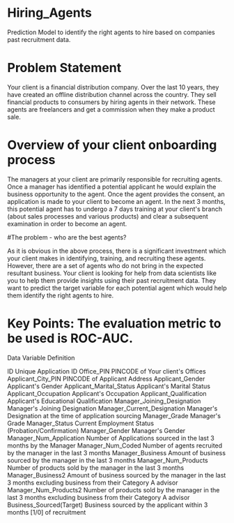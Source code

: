 # Hiring_Agents
Prediction Model to identify the right agents to hire based on companies past recruitment data.

# Problem Statement
Your client is a financial distribution company. Over the last 10 years, they have created an offline distribution channel across the country.
They sell financial products to consumers by hiring agents in their network. These agents are freelancers and get a commission when they make a product sale.

# Overview of your client onboarding process

The managers at your client are primarily responsible for recruiting agents. Once a manager has identified a potential applicant he would explain the business 
opportunity to the agent. Once the agent provides the consent, an application is made to your client to become an agent. In the next 3 months, this potential 
agent has to undergo a 7 days training at your client's branch (about sales processes and various products) and clear a subsequent examination in order to become an agent.

#The problem - who are the best agents?

As it is obvious in the above process, there is a significant investment which your client makes in identifying, training, and recruiting these agents. 
However, there are a set of agents who do not bring in the expected resultant business. Your client is looking for help from data scientists like you to 
help them provide insights using their past recruitment data. They want to predict the target variable for each potential agent which would help them identify
the right agents to hire.

# Key Points: The evaluation metric to be used is ROC-AUC.

Data 
Variable	                            Definition

ID	                                  Unique Application ID
Office_PIN	                          PINCODE of Your client's Offices
Applicant_City_PIN	                  PINCODE of Applicant Address
Applicant_Gender	                    Applicant's Gender
Applicant_Marital_Status	            Applicant's Marital Status
Applicant_Occupation	                Applicant's Occupation
Applicant_Qualification	              Applicant's Educational Qualification
Manager_Joining_Designation	          Manager's Joining Designation
Manager_Current_Designation	          Manager's Designation at the time of application sourcing
Manager_Grade	                        Manager's Grade
Manager_Status	                      Current Employment Status (Probation/Confirmation)
Manager_Gender	                      Manager's Gender
Manager_Num_Application	              Number of Applications sourced in the last 3 months by the Manager
Manager_Num_Coded	                    Number of agents recruited by the manager in the last 3 months
Manager_Business	                    Amount of business sourced by the manager in the last 3 months
Manager_Num_Products	                Number of products sold by the manager in the last 3 months
Manager_Business2	                    Amount of business sourced by the manager in the last 3 months excluding business from their Category A advisor
Manager_Num_Products2	                Number of products sold by the manager in the last 3 months excluding business from their Category A advisor
Business_Sourced(Target)	            Business sourced by the applicant within 3 months [1/0] of recruitment
